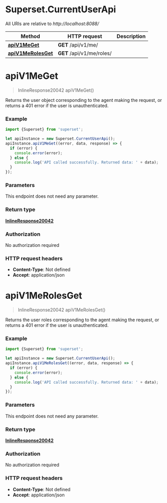 # Superset.CurrentUserApi

All URIs are relative to *http://localhost:8088/*

Method | HTTP request | Description
------------- | ------------- | -------------
[**apiV1MeGet**](CurrentUserApi.md#apiV1MeGet) | **GET** /api/v1/me/ | 
[**apiV1MeRolesGet**](CurrentUserApi.md#apiV1MeRolesGet) | **GET** /api/v1/me/roles/ | 

<a name="apiV1MeGet"></a>
# **apiV1MeGet**
> InlineResponse20042 apiV1MeGet()



Returns the user object corresponding to the agent making the request, or returns a 401 error if the user is unauthenticated.

### Example
```javascript
import {Superset} from 'superset';

let apiInstance = new Superset.CurrentUserApi();
apiInstance.apiV1MeGet((error, data, response) => {
  if (error) {
    console.error(error);
  } else {
    console.log('API called successfully. Returned data: ' + data);
  }
});
```

### Parameters
This endpoint does not need any parameter.

### Return type

[**InlineResponse20042**](InlineResponse20042.md)

### Authorization

No authorization required

### HTTP request headers

 - **Content-Type**: Not defined
 - **Accept**: application/json

<a name="apiV1MeRolesGet"></a>
# **apiV1MeRolesGet**
> InlineResponse20042 apiV1MeRolesGet()



Returns the user roles corresponding to the agent making the request, or returns a 401 error if the user is unauthenticated.

### Example
```javascript
import {Superset} from 'superset';

let apiInstance = new Superset.CurrentUserApi();
apiInstance.apiV1MeRolesGet((error, data, response) => {
  if (error) {
    console.error(error);
  } else {
    console.log('API called successfully. Returned data: ' + data);
  }
});
```

### Parameters
This endpoint does not need any parameter.

### Return type

[**InlineResponse20042**](InlineResponse20042.md)

### Authorization

No authorization required

### HTTP request headers

 - **Content-Type**: Not defined
 - **Accept**: application/json

